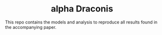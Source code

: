 <h1 align="center">alpha Draconis</h1>

This repo contains the models and analysis to reproduce all results found in the accompanying paper.